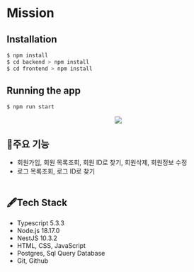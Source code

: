 # Mission

## Installation

```bash
$ npm install
$ cd backend > npm install
$ cd frontend > npm install
```

## Running the app

```bash
$ npm run start
```

<p align="center"><img src="https://github.com/sangwoorhie/komapper-mission/assets/131964697/1e5e6ad8-4cad-431e-b69d-3a3164452c07"></p>

## 🔎주요 기능

- 회원가입, 회원 목록조회, 회원 ID로 찾기, 회원삭제, 회원정보 수정
- 로그 목록조회, 로그 ID로 찾기
  <br>
  <br>

## 🖋️Tech Stack

- Typescript 5.3.3
- Node.js 18.17.0
- NestJS 10.3.2
- HTML, CSS, JavaScript
- Postgres, Sql Query Database
- Git, Github
  <br>
  <br>
